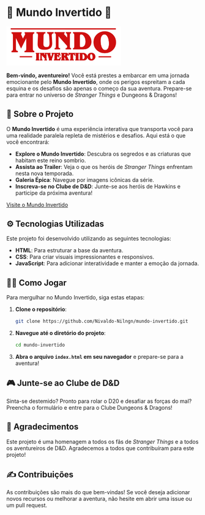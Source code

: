 # 🌌 Mundo Invertido 🌌

<img width="300"  src="https://github.com/Nivaldo-Nilngn/mundo-invertido/blob/main/assets/images/banner/logo.svg" alt="Mundo Invertido Logo">

**Bem-vindo, aventureiro!** Você está prestes a embarcar em uma jornada emocionante pelo **Mundo Invertido**, onde os perigos espreitam a cada esquina e os desafios são apenas o começo da sua aventura. Prepare-se para entrar no universo de *Stranger Things* e Dungeons & Dragons!

## 🏰 Sobre o Projeto

O **Mundo Invertido** é uma experiência interativa que transporta você para uma realidade paralela repleta de mistérios e desafios. Aqui está o que você encontrará:

- **Explore o Mundo Invertido**: Descubra os segredos e as criaturas que habitam este reino sombrio.
- **Assista ao Trailer**: Veja o que os heróis de *Stranger Things* enfrentam nesta nova temporada.
- **Galeria Épica**: Navegue por imagens icônicas da série.
- **Inscreva-se no Clube de D&D**: Junte-se aos heróis de Hawkins e participe da próxima aventura!

[Visite o Mundo Invertido](https://Nivaldo-Nilngn.github.io/mundo-invertido)

## ⚙️ Tecnologias Utilizadas

Este projeto foi desenvolvido utilizando as seguintes tecnologias:

- **HTML**: Para estruturar a base da aventura.
- **CSS**: Para criar visuais impressionantes e responsivos.
- **JavaScript**: Para adicionar interatividade e manter a emoção da jornada.

## 🏃‍♂️ Como Jogar

Para mergulhar no Mundo Invertido, siga estas etapas:

1. **Clone o repositório**:
   ```bash
   git clone https://github.com/Nivaldo-Nilngn/mundo-invertido.git
   ```

2. **Navegue até o diretório do projeto**:
   ```bash
   cd mundo-invertido
   ```

3. **Abra o arquivo `index.html` em seu navegador** e prepare-se para a aventura!

## 🎮 Junte-se ao Clube de D&D

Sinta-se destemido? Pronto para rolar o D20 e desafiar as forças do mal? Preencha o formulário e entre para o Clube Dungeons & Dragons!

## 🙌 Agradecimentos

Este projeto é uma homenagem a todos os fãs de *Stranger Things* e a todos os aventureiros de D&D. Agradecemos a todos que contribuíram para este projeto!

## ✍️ Contribuições

As contribuições são mais do que bem-vindas! Se você deseja adicionar novos recursos ou melhorar a aventura, não hesite em abrir uma issue ou um pull request.
